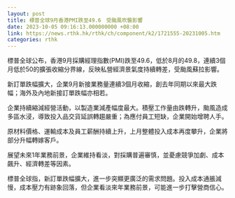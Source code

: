 ```yaml
---
layout: post
title: 標普全球9月香港PMI跌至49.6　受颱風吹襲影響
date: 2023-10-05 09:16:13.000000000 +08:00
link: https://news.rthk.hk/rthk/ch/component/k2/1721555-20231005.htm
categories: rthk
---
```


標普全球公布，香港9月採購經理指數(PMI)跌至49.6，低於8月的49.8，連續3個月低於50的擴張收縮分界線，反映私營經濟景氣度持續轉差，受颱風蘇拉影響。

新訂單跌幅擴大，企業9月新接業務量連續3個月收縮，創去年同期以來最大跌幅；海外及內地新接訂單跌幅亦相若。

企業持續縮減經營活動，以製造業減產幅度最大。積壓工作量由跌轉升，颱風造成多區水浸，導致投入品交貨延誤轉趨嚴重；為應付員工短缺，企業開始增聘人手。

原材料價格、運輸成本及員工薪酬持續上升，上月整體投入成本再度攀升，企業將部分升幅轉嫁客戶。

展望未來1年業務前景，企業維持看淡，對採購普遍審慎，並憂慮競爭加劇、成本飆升、經濟轉差等因素。

標普全球指，新訂單跌幅擴大，進一步突顯更廣泛的需求問題。投入成本通脹減慢，成本壓力有跡象回落，但企業看淡來年業務前景，可能進一步打擊營商信心。
